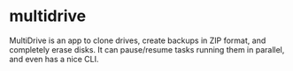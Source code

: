 # multidrive
MultiDrive is an app to clone drives, create backups in ZIP format, and completely erase disks. It can pause/resume tasks running them in parallel, and even has a nice CLI.

